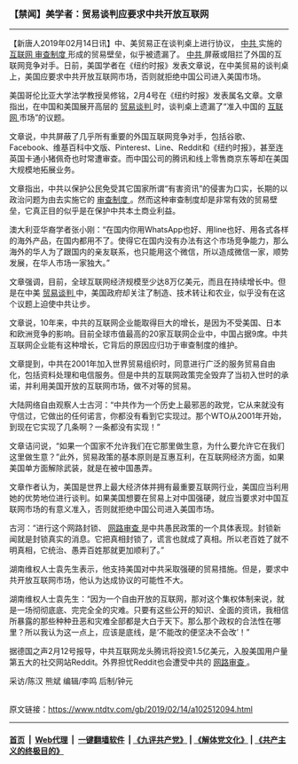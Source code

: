 ### 【禁闻】美学者：贸易谈判应要求中共开放互联网
------------------------

<div class="post_content">
 <p>
  【新唐人2019年02月14日讯】中、美贸易正在谈判桌上进行协议，
  <a href="https://www.ntdtv.com/gb/中共.htm">
   中共
  </a>
  实施的
  <a href="https://www.ntdtv.com/gb/互联网.htm">
   互联网
  </a>
  <a href="https://www.ntdtv.com/gb/审查制度.htm">
   审查制度
  </a>
  形成的贸易壁垒，似乎被遗漏了。
  <a href="https://www.ntdtv.com/gb/中共.htm">
   中共
  </a>
  屏蔽或阻拦了外国的互联网竞争对手。日前，美国学者在《纽约时报》发表文章说，在中美贸易的谈判桌上，美国应要求中共开放互联网市场，否则就拒绝中国公司进入美国市场。
 </p>
 <p>
  美国哥伦比亚大学法学教授吴修铭，2月4号在《纽约时报》发表属名文章。文章指出，在中国和美国展开高层的
  <a href="https://www.ntdtv.com/gb/贸易谈判.htm">
   贸易谈判
  </a>
  时，谈判桌上遗漏了“准入中国的
  <a href="https://www.ntdtv.com/gb/互联网.htm">
   互联网
  </a>
  市场”的议题。
 </p>
 <p>
  文章说，中共屏蔽了几乎所有重要的外国互联网竞争对手，包括谷歌、Facebook、维基百科中文版、Pinterest、Line、Reddit和《纽约时报》，甚至连英国卡通小猪佩奇也时常遭审查。而中国公司的腾讯和线上零售商京东等却在美国大规模地拓展业务。
 </p>
 <p>
  文章指出，中共以保护公民免受其它国家所谓“有害资讯”的侵害为口实，长期的以政治问题为由去实施它的
  <a href="https://www.ntdtv.com/gb/审查制度.htm">
   审查制度
  </a>
  。然而这种审查制度却是非常有效的贸易壁垒，它真正目的似乎是在保护中共本土商业利益。
 </p>
 <p>
  澳大利亚华裔学者张小刚：“在国内你用WhatsApp也好、用line也好、用各式各样的海外产品，在国内都用不了。使得它在国内没有办法有这个市场竞争能力，那么海外的华人为了跟国内的亲友联系，也只能用这个微信，所以造成微信一家，顺势发展，在华人市场一家独大。”
 </p>
 <p>
  文章强调，目前，全球互联网经济规模至少达8万亿美元，而且在持续增长中。但是在中美
  <a href="https://www.ntdtv.com/gb/贸易谈判.htm">
   贸易谈判
  </a>
  中，美国政府却关注了制造、技术转让和农业，似乎没有在这个议题上迫使中共让步。
 </p>
 <p>
  文章说，10年来，中共的互联网企业能取得巨大的增长，是因为不受美国、日本和欧洲竞争的影响。目前全球市值最高的20家互联网企业中，中国占据9席。中共互联网企业能有这种增长，它背后的原因应归功于审查制度的维护。
 </p>
 <p>
  文章提到，中共在2001年加入世界贸易组织时，同意进行广泛的服务贸易自由化，包括资料处理和电信服务。但是中共的互联网政策完全毁弃了当初入世时的承诺，并利用美国开放的互联网市场，做不对等的贸易。
 </p>
 <p>
  大陆网络自由观察人士古河：“中共作为一个历史上最邪恶的政党，它从来就没有守信过，它做出的任何诺言，你都没有看到它实现过。那个WTO从2001年开始，到现在它实现了几条啊？一条都没有实现！”
 </p>
 <p>
  文章诘问说，“如果一个国家不允许我们在它那里做生意，为什么要允许它在我们这里做生意？”此外，贸易政策的基本原则是互惠互利，在互联网经济方面，如果美国单方面解除武装，就是在被中国愚弄。
 </p>
 <p>
  文章作者认为，美国是世界上最大经济体并拥有最重要互联网行业，美国应当利用她的优势地位进行谈判。如果美国想要在贸易上对中国强硬，就应当要求对中国互联网市场的有意义准入，否则就拒绝中国公司进入美国市场。
 </p>
 <p>
  古河：“进行这个网路封锁、
  <a href="https://www.ntdtv.com/gb/网路审查.htm">
   网路审查
  </a>
  是中共愚民政策的一个具体表现。封锁新闻就是封锁真实的消息。它把真相封锁了，谎言也就成了真相。所以老百姓了就不明真相，它统治、愚弄百姓那就更加顺利了。”
 </p>
 <p>
  湖南维权人士袁先生表示，他支持美国对中共采取强硬的贸易措施。但是，要求中共开放互联网市场，他认为达成协议的可能性不大。
 </p>
 <p>
  湖南维权人士袁先生：“因为一个自由开放的互联网，那对这个集权体制来说，就是一场彻彻底底、完完全全的灾难。只要有这些公开的知识、全面的资讯，我相信所暴露的那些种种丑恶和灾难全部都是大白于天下。那么那个政权的合法性在哪里？所以我认为这一点上，应该是底线，是‘不能改的便坚决不会改’！”
 </p>
 <p>
  据德国之声2月12号报导，中共互联网龙头腾讯将投资1.5亿美元，入股美国用户量第五大的社交网站Reddit。外界担忧Reddit也会遭受中共的
  <a href="https://www.ntdtv.com/gb/网路审查.htm">
   网路审查
  </a>
  。
 </p>
 <p>
  采访/陈汉 熊斌 编辑/李鸣 后制/钟元
 </p>
 <div class="single_ad">
 </div>
</div>

<br/>原文链接：https://www.ntdtv.com/gb/2019/02/14/a102512094.html


------------------------
#### [首页](https://github.com/gfw-breaker/banned-news/blob/master/README.md) &nbsp;|&nbsp; [Web代理](https://github.com/labour-camp/helloworld) &nbsp;|&nbsp; [一键翻墙软件](https://github.com/gfw-breaker/nogfw/blob/master/README.md) &nbsp;| [《九评共产党》](https://github.com/gfw-breaker/9ping.md/blob/master/README.md#九评之一评共产党是什么) | [《解体党文化》](https://github.com/gfw-breaker/jtdwh.md/blob/master/README.md) | [《共产主义的终极目的》](https://github.com/gfw-breaker/gczydzjmd.md/blob/master/README.md)


